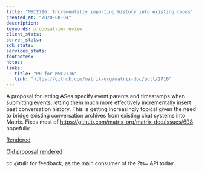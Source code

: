 ```yaml
---
title: "MSC2716: Incrementally importing history into existing rooms"
created_at: "2020-08-04"
description:
keywords: proposal-in-review
client_stats:
server_stats:
sdk_stats:
services_stats:
footnotes:
notes:
links:
 - title: "PR for MSC2716"
   link: "https://github.com/matrix-org/matrix-doc/pull/2716"
---
```

A proposal for letting ASes specify event parents and timestamps when submitting events, letting them much more effectively incrementally insert past conversation history.  This is getting increasingly topical given the need to bridge existing conversation archives from existing chat systems into Matrix.  Fixes most of https://github.com/matrix-org/matrix-doc/issues/698 hopefully.

[Rendered](https://github.com/matrix-org/matrix-doc/blob/matthew/msc2716/proposals/2716-batch-send-historical-messages.md)

[Old proposal rendered](https://github.com/matrix-org/matrix-doc/blob/b448452ab71f7a4570a2a564ed9d83eecc23f1b8/proposals/2716-importing-history-into-existing-rooms.md)

cc @tulir for feedback, as the main consumer of the ?ts= API today...
